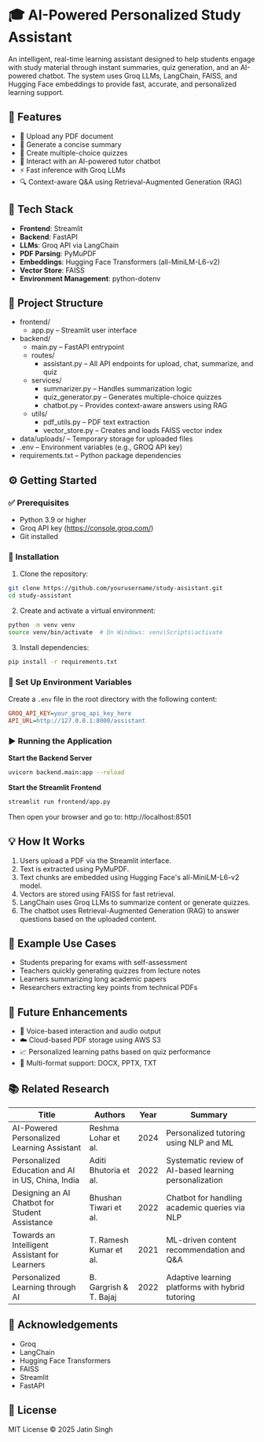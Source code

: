 # 🎓 AI-Powered Personalized Study Assistant

An intelligent, real-time learning assistant designed to help students engage with study material through instant summaries, quiz generation, and an AI-powered chatbot. The system uses Groq LLMs, LangChain, FAISS, and Hugging Face embeddings to provide fast, accurate, and personalized learning support.

## 🚀 Features

- 📄 Upload any PDF document
- 📝 Generate a concise summary
- 🧠 Create multiple-choice quizzes
- 💬 Interact with an AI-powered tutor chatbot
- ⚡ Fast inference with Groq LLMs
- 🔍 Context-aware Q&A using Retrieval-Augmented Generation (RAG)

## 🧰 Tech Stack

- **Frontend**: Streamlit
- **Backend**: FastAPI
- **LLMs**: Groq API via LangChain
- **PDF Parsing**: PyMuPDF
- **Embeddings**: Hugging Face Transformers (all-MiniLM-L6-v2)
- **Vector Store**: FAISS
- **Environment Management**: python-dotenv

## 📁 Project Structure

- frontend/
  - app.py – Streamlit user interface
- backend/
  - main.py – FastAPI entrypoint
  - routes/
    - assistant.py – All API endpoints for upload, chat, summarize, and quiz
  - services/
    - summarizer.py – Handles summarization logic
    - quiz_generator.py – Generates multiple-choice quizzes
    - chatbot.py – Provides context-aware answers using RAG
  - utils/
    - pdf_utils.py – PDF text extraction
    - vector_store.py – Creates and loads FAISS vector index
- data/uploads/ – Temporary storage for uploaded files
- .env – Environment variables (e.g., GROQ API key)
- requirements.txt – Python package dependencies

## ⚙️ Getting Started

### ✅ Prerequisites

- Python 3.9 or higher
- Groq API key (https://console.groq.com/)
- Git installed

### 🧪 Installation

1. Clone the repository:
   
```bash
git clone https://github.com/yourusername/study-assistant.git
cd study-assistant
```

2. Create and activate a virtual environment:

```bash
python -m venv venv
source venv/bin/activate  # On Windows: venv\Scripts\activate
```

3. Install dependencies:

```bash
pip install -r requirements.txt
```

### 🔐 Set Up Environment Variables

Create a `.env` file in the root directory with the following content:

```ini
GROQ_API_KEY=your_groq_api_key_here
API_URL=http://127.0.0.1:8000/assistant
```

### ▶️ Running the Application

**Start the Backend Server**
```bash
uvicorn backend.main:app --reload
```

**Start the Streamlit Frontend**
```bash
streamlit run frontend/app.py
```

Then open your browser and go to: http://localhost:8501

## 💡 How It Works

1. Users upload a PDF via the Streamlit interface.
2. Text is extracted using PyMuPDF.
3. Text chunks are embedded using Hugging Face's all-MiniLM-L6-v2 model.
4. Vectors are stored using FAISS for fast retrieval.
5. LangChain uses Groq LLMs to summarize content or generate quizzes.
6. The chatbot uses Retrieval-Augmented Generation (RAG) to answer questions based on the uploaded content.

## 🧪 Example Use Cases

- Students preparing for exams with self-assessment
- Teachers quickly generating quizzes from lecture notes
- Learners summarizing long academic papers
- Researchers extracting key points from technical PDFs

## 📌 Future Enhancements

- 🎤 Voice-based interaction and audio output
- ☁️ Cloud-based PDF storage using AWS S3
- 📈 Personalized learning paths based on quiz performance
- 📂 Multi-format support: DOCX, PPTX, TXT

## 📚 Related Research

| Title | Authors | Year | Summary |
|-------|---------|------|---------|
| AI-Powered Personalized Learning Assistant | Reshma Lohar et al. | 2024 | Personalized tutoring using NLP and ML |
| Personalized Education and AI in US, China, India | Aditi Bhutoria et al. | 2022 | Systematic review of AI-based learning personalization |
| Designing an AI Chatbot for Student Assistance | Bhushan Tiwari et al. | 2022 | Chatbot for handling academic queries via NLP |
| Towards an Intelligent Assistant for Learners | T. Ramesh Kumar et al. | 2021 | ML-driven content recommendation and Q&A |
| Personalized Learning through AI | B. Gargrish & T. Bajaj | 2022 | Adaptive learning platforms with hybrid tutoring |

## 🧠 Acknowledgements

- Groq
- LangChain
- Hugging Face Transformers
- FAISS
- Streamlit
- FastAPI

## 📃 License

MIT License © 2025 Jatin Singh 